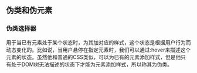 ## 伪类和伪元素

### 伪类选择器

用于当已有元素处于某个状态时，为其加对应的样式，这个状态是根据用户行为而动态变化的。比如说，当用户悬停在指定元素时，我们可以通过:hover来描述这个元素的状态。虽然他和普通的CSS类似，可以为已有的元素添加样式，但是他只有处于DOM树无法描述的状态下才能为元素添加样式，所以称其为伪类。